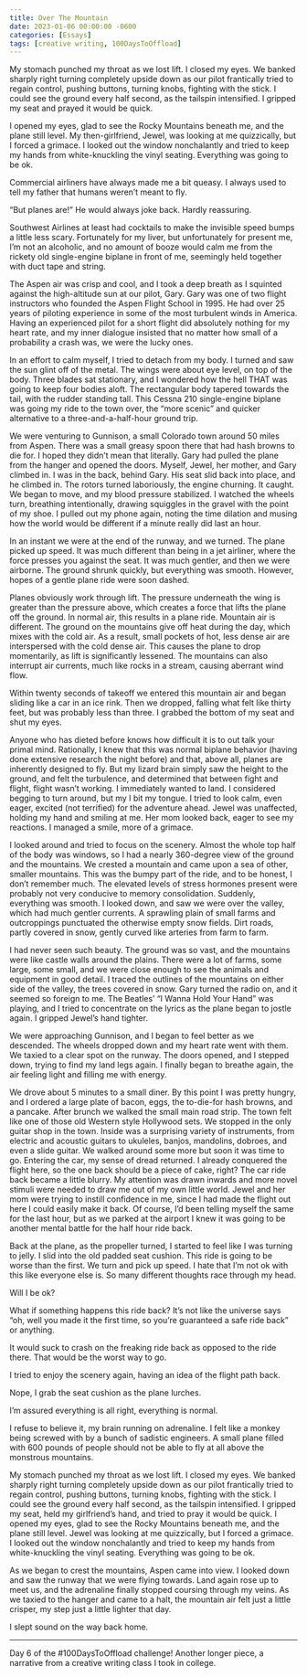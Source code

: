 ```yaml
---
title: Over The Mountain
date: 2023-01-06 00:00:00 -0600
categories: [Essays]
tags: [creative writing, 100DaysToOffload]
---
```



My stomach punched my throat as we lost lift. I closed my eyes. We banked sharply right turning completely upside down as our pilot frantically tried to regain control, pushing buttons, turning knobs, fighting with the stick. I could see the ground every half second, as the tailspin intensified. I gripped my seat and prayed it would be quick.

I opened my eyes, glad to see the Rocky Mountains beneath me, and the plane still level. My then-girlfriend, Jewel, was looking at me quizzically, but I forced a grimace. I looked out the window nonchalantly and tried to keep my hands from white-knuckling the vinyl seating. Everything was going to be ok.



Commercial airliners have always made me a bit queasy. I always used to tell my father that humans weren’t meant to fly.


“But planes are!” He would always joke back. Hardly reassuring.

Southwest Airlines at least had cocktails to make the invisible speed bumps a little less scary. Fortunately for my liver, but unfortunately for present me, I’m not an alcoholic, and no amount of booze would calm me from the rickety old single-engine biplane in front of me, seemingly held together with duct tape and string.

The Aspen air was crisp and cool, and I took a deep breath as I squinted against the high-altitude sun at our pilot, Gary. Gary was one of two flight instructors who founded the Aspen Flight School in 1995. He had over 25 years of piloting experience in some of the most turbulent winds in America. Having an experienced pilot for a short flight did absolutely nothing for my heart rate, and my inner dialogue insisted that no matter how small of a probability a crash was, we were the lucky ones.

In an effort to calm myself, I tried to detach from my body. I turned and saw the sun glint off of the metal. The wings were about eye level, on top of the body. Three blades sat stationary, and I wondered how the hell THAT was going to keep four bodies aloft. The rectangular body tapered towards the tail, with the rudder standing tall. This Cessna 210 single-engine biplane was going my ride to the town over, the “more scenic” and quicker alternative to a three-and-a-half-hour ground trip.

We were venturing to Gunnison, a small Colorado town around 50 miles from Aspen. There was a small greasy spoon there that had hash browns to die for. I hoped they didn’t mean that literally. Gary had pulled the plane from the hanger and opened the doors. Myself, Jewel, her mother, and Gary climbed in. I was in the back, behind Gary. His seat slid back into place, and he climbed in. The rotors turned laboriously, the engine churning. It caught. We began to move, and my blood pressure stabilized. I watched the wheels turn, breathing intentionally, drawing squiggles in the gravel with the point of my shoe. I pulled out my phone again, noting the time dilation and musing how the world would be different if a minute really did last an hour.

In an instant we were at the end of the runway, and we turned. The plane picked up speed. It was much different than being in a jet airliner, where the force presses you against the seat. It was much gentler, and then we were airborne. The ground shrunk quickly, but everything was smooth. However, hopes of a gentle plane ride were soon dashed.

Planes obviously work through lift. The pressure underneath the wing is greater than the pressure above, which creates a force that lifts the plane off the ground. In normal air, this results in a plane ride. Mountain air is different. The ground on the mountains give off heat during the day, which mixes with the cold air. As a result, small pockets of hot, less dense air are interspersed with the cold dense air. This causes the plane to drop momentarily, as lift is significantly lessened. The mountains can also interrupt air currents, much like rocks in a stream, causing aberrant wind flow.

Within twenty seconds of takeoff we entered this mountain air and began sliding like a car in an ice rink. Then we dropped, falling what felt like thirty feet, but was probably less than three. I grabbed the bottom of my seat and shut my eyes.

Anyone who has dieted before knows how difficult it is to out talk your primal mind. Rationally, I knew that this was normal biplane behavior (having done extensive research the night before) and that, above all, planes are inherently designed to fly. But my lizard brain simply saw the height to the ground, and felt the turbulence, and determined that between fight and flight, flight wasn’t working. I immediately wanted to land. I considered begging to turn around, but my I bit my tongue. I tried to look calm, even eager, excited (not terrified) for the adventure ahead. Jewel was unaffected, holding my hand and smiling at me. Her mom looked back, eager to see my reactions. I managed a smile, more of a grimace.

I looked around and tried to focus on the scenery. Almost the whole top half of the body was windows, so I had a nearly 360-degree view of the ground and the mountains. We crested a mountain and came upon a sea of other, smaller mountains. This was the bumpy part of the ride, and to be honest, I don’t remember much. The elevated levels of stress hormones present were probably not very conducive to memory consolidation. Suddenly, everything was smooth. I looked down, and saw we were over the valley, which had much gentler currents. A sprawling plain of small farms and outcroppings punctuated the otherwise empty snow fields. Dirt roads, partly covered in snow, gently curved like arteries from farm to farm.

I had never seen such beauty. The ground was so vast, and the mountains were like castle walls around the plains. There were a lot of farms, some large, some small, and we were close enough to see the animals and equipment in good detail. I traced the outlines of the mountains on either side of the valley, the trees covered in snow. Gary turned the radio on, and it seemed so foreign to me. The Beatles’ “I Wanna Hold Your Hand” was playing, and I tried to concentrate on the lyrics as the plane began to jostle again. I gripped  Jewel’s hand tighter.

We were approaching Gunnison, and I began to feel better as we descended. The wheels dropped down and my heart rate went with them. We taxied to a clear spot on the runway. The doors opened, and I stepped down, trying to find my land legs again. I finally began to breathe again, the air feeling light and filling me with energy.

We drove about 5 minutes to a small diner. By this point I was pretty hungry, and I ordered a large plate of bacon, eggs, the to-die-for hash browns, and a pancake. After brunch we walked the small main road strip. The town felt like one of those old Western style Hollywood sets. We stopped in the only guitar shop in the town. Inside was a surprising variety of instruments, from electric and acoustic guitars to ukuleles, banjos, mandolins, dobroes, and even a slide guitar. We walked around some more but soon it was time to go. Entering the car, my sense of dread returned. I already conquered the flight here, so the one back should be a piece of cake, right? The car ride back became a little blurry. My attention was drawn inwards and more novel stimuli were needed to draw me out of my own little world. Jewel and her mom were trying to instill confidence in me, since I had made the flight out here I could easily make it back. Of course, I’d been telling myself the same for the last hour, but as we parked at the airport I knew it was going to be another mental battle for the half hour ride back.

Back at the plane, as the propeller turned, I started to feel like I was turning to jelly. I slid into the old padded seat cushion. This ride is going to be worse than the first. We turn and pick up speed. I hate that I’m not ok with this like everyone else is. So many different thoughts race through my head.

Will I be ok?

What if something happens this ride back? It’s not like the universe says “oh, well you made it the first time, so you’re guaranteed a safe ride back” or anything.

It would suck to crash on the freaking ride back as opposed to the ride there. That would be the worst way to go.

I tried to enjoy the scenery again, having an idea of the flight path back.

Nope, I grab the seat cushion as the plane lurches.

I’m assured everything is all right, everything is normal.

I refuse to believe it, my brain running on adrenaline. I felt like a monkey being screwed with by a bunch of sadistic engineers. A small plane filled with 600 pounds of people should not be able to fly at all above the monstrous mountains.

My stomach punched my throat as we lost lift. I closed my eyes. We banked sharply right turning completely upside down as our pilot frantically tried to regain control, pushing buttons, turning knobs, fighting with the stick. I could see the ground every half second, as the tailspin intensified. I gripped my seat, held my girlfriend’s hand, and tried to pray it would be quick. I opened my eyes, glad to see the Rocky Mountains beneath me, and the plane still level. Jewel was looking at me quizzically, but I forced a grimace. I looked out the window nonchalantly and tried to keep my hands from white-knuckling the vinyl seating. Everything was going to be ok.

As we began to crest the mountains, Aspen came into view. I looked down and saw the runway that we were flying towards. Land again rose up to meet us, and the adrenaline finally stopped coursing through my veins. As we taxied to the hanger and came to a halt, the mountain air felt just a little crisper, my step just a little lighter that day.

I slept sound on the way back home.

---

Day 6 of the #100DaysToOffload challenge! Another longer piece, a narrative from a creative writing class I took in college.